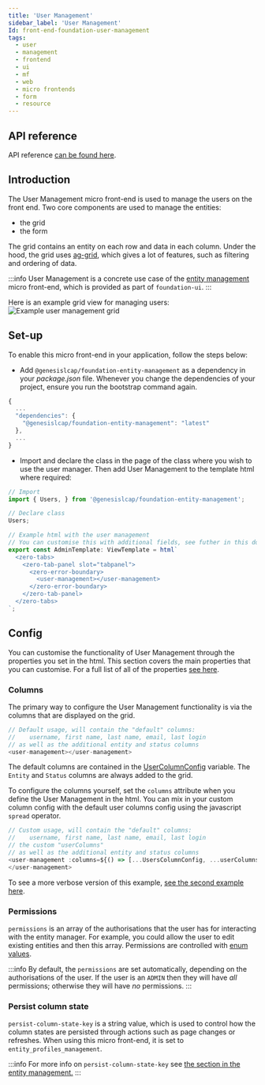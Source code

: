 ```yaml
---
title: 'User Management'
sidebar_label: 'User Management'
Id: front-end-foundation-user-management
tags:
  - user
  - management
  - frontend
  - ui
  - mf
  - web
  - micro frontends
  - form
  - resource
---
```



## API reference

API reference [can be found here](../foundation-entity-management_apiref/).

## Introduction

The User Management micro front-end is used to manage the users on the front end. Two core components are used to manage the entities:
- the grid
- the form

The grid contains an entity on each row and data in each column. Under the hood, the grid uses [ag-grid](https://www.ag-grid.com/), which gives a lot of features, such as filtering and ordering of data.

:::info
User Management is a concrete use case of the [entity management](./04_foundation-entity-management.md) micro front-end, which is provided as part of `foundation-ui`.
:::

Here is an example grid view for managing users:
![Example user management grid](/img/foundation-user-management.png)

## Set-up

To enable this micro front-end in your application, follow the steps below:

- Add `@genesislcap/foundation-entity-management` as a dependency in your *package.json* file. Whenever you change the dependencies of your project, ensure you run the bootstrap command again.

```javascript
{
  ...
  "dependencies": {
    "@genesislcap/foundation-entity-management": "latest"
  },
  ...
}
```

- Import and declare the class in the page of the class where you wish to use the user manager. Then add User Management to the template html where required:

```javascript
// Import
import { Users, } from '@genesislcap/foundation-entity-management';

// Declare class
Users;

// Example html with the user management
// You can customise this with additional fields, see futher in this documentation
export const AdminTemplate: ViewTemplate = html`
  <zero-tabs>
    <zero-tab-panel slot="tabpanel">
      <zero-error-boundary>
        <user-management></user-management>
      </zero-error-boundary>
    </zero-tab-panel>
  </zero-tabs>
`;
```

## Config

You can customise the functionality of User Management through the properties you set in the html. This section covers the main properties that you can customise. For a full list of all of the properties [see here](../foundation-entity-management_apiref/foundation-entity-management.users/#properties).

### Columns

The primary way to configure the User Management functionality is via the columns that are displayed on the grid.
```javascript
// Default usage, will contain the "default" columns:
//    username, first name, last name, email, last login
// as well as the additional entity and status columns
<user-management></user-management>
```
The default columns are contained in the [UserColumnConfig](../foundation-entity-management_apiref/foundation-entity-management.userscolumnconfig) variable. The `Entity` and `Status` columns are always added to the grid.

To configure the columns yourself, set the `columns` attribute when you define the User Management in the html. You can mix in your custom column config with the default user columns config using the javascript `spread` operator.
```javascript
// Custom usage, will contain the "default" columns:
//    username, first name, last name, email, last login
// the custom "userColumns"
// as well as the additional entity and status columns
<user-management :columns=${() => [...UsersColumnConfig, ...userColumns]}>
</user-management>
```
To see a more verbose version of this example, [see the second example here](../foundation-entity-management_apiref/foundation-entity-management.users/#example).

### Permissions

`permissions` is an array of the authorisations that the user has for interacting with the entity manager. For example, you could allow the user to edit existing entities and then this array. Permissions are controlled with [enum values](../foundation-entity-management_apiref/foundation-entity-management.permissions_2/#enumeration-members).

:::info
By default, the `permissions` are set automatically, depending on the authorisations of the user. If the user is an `ADMIN` then they will have *all* permissions; otherwise they will have *no* permissions.
:::

### Persist column state
`persist-column-state-key` is a string value, which is used to control how the column states are persisted through actions such as page changes or refreshes. When using this micro front-end, it is set to `entity_profiles_management`.

:::info
For more info on `persist-column-state-key` see [the section in the entity management.](./04_foundation-entity-management.md#persist-column-state)
:::
